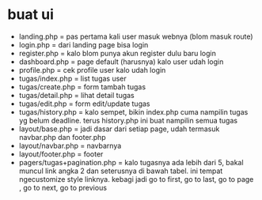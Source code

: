 # buat ui

- landing.php = pas pertama kali user masuk webnya (blom masuk route)
- login.php = dari landing page bisa login
- register.php = kalo blom punya akun register dulu baru login
- dashboard.php = page default (harusnya) kalo user udah login
- profile.php = cek profile user kalo udah login
- tugas/index.php = list tugas user
- tugas/create.php = form tambah tugas
- tugas/detail.php = lihat detail tugas
- tugas/edit.php = form edit/update tugas
- tugas/history.php = kalo sempet, bikin index.php cuma nampilin tugas yg belum deadline. terus history.php ini buat nampilin semua tugas
- layout/base.php = jadi dasar dari setiap page, udah termasuk navbar.php dan footer.php
- layout/navbar.php = navbarnya
- layout/footer.php = footer
- pagers/tugas+pagination.php = kalo tugasnya ada lebih dari 5, bakal muncul link angka 2 dan seterusnya di bawah tabel. ini tempat ngecustomize style linknya. kebagi jadi go to first, go to last, go to page <angka>, go to next, go to previous
